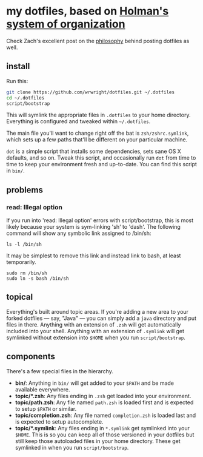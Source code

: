 # my dotfiles, based on [Holman's system of organization](https://github.com/holman/dotfiles)

Check Zach's excellent post on the [philosophy](http://zachholman.com/2010/08/dotfiles-are-meant-to-be-forked/)
behind posting dotfiles as well.

## install

Run this:

```sh
git clone https://github.com/wrwright/dotfiles.git ~/.dotfiles
cd ~/.dotfiles
script/bootstrap
```

This will symlink the appropriate files in `.dotfiles` to your home directory.
Everything is configured and tweaked within `~/.dotfiles`.

The main file you'll want to change right off the bat is `zsh/zshrc.symlink`,
which sets up a few paths that'll be different on your particular machine.

`dot` is a simple script that installs some dependencies, sets sane OS X
defaults, and so on. Tweak this script, and occasionally run `dot` from
time to time to keep your environment fresh and up-to-date. You can find
this script in `bin/`.

## problems

### read: Illegal option
If you run into 'read: Illegal option' errors with script/bootstrap, this
is most likely because your system is sym-linking 'sh' to 'dash'.  The following
command will show any symbolic link assigned to /bin/sh:

    ls -l /bin/sh

It may be simplest to remove this link and instead link to bash, at least
temporarily.

    sudo rm /bin/sh
    sudo ln -s bash /bin/sh

## topical

Everything's built around topic areas. If you're adding a new area to your
forked dotfiles — say, "Java" — you can simply add a `java` directory and put
files in there. Anything with an extension of `.zsh` will get automatically
included into your shell. Anything with an extension of `.symlink` will get
symlinked without extension into `$HOME` when you run `script/bootstrap`.

## components

There's a few special files in the hierarchy.

- **bin/**: Anything in `bin/` will get added to your `$PATH` and be made
  available everywhere.
- **topic/\*.zsh**: Any files ending in `.zsh` get loaded into your
  environment.
- **topic/path.zsh**: Any file named `path.zsh` is loaded first and is
  expected to setup `$PATH` or similar.
- **topic/completion.zsh**: Any file named `completion.zsh` is loaded
  last and is expected to setup autocomplete.
- **topic/\*.symlink**: Any files ending in `*.symlink` get symlinked into
  your `$HOME`. This is so you can keep all of those versioned in your dotfiles
  but still keep those autoloaded files in your home directory. These get
  symlinked in when you run `script/bootstrap`.
